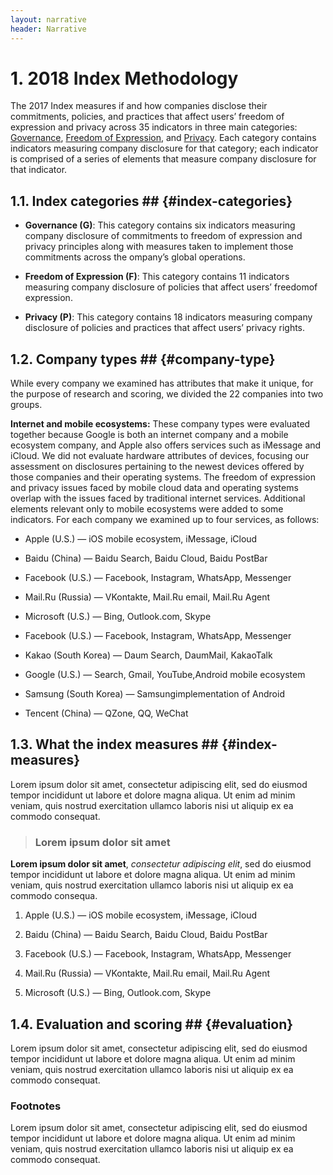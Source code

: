 ```yaml
---
layout: narrative
header: Narrative  
---
```


# 1. 2018 Index Methodology

The 2017 Index measures if and how companies disclose their commitments, policies, and practices that affect users’ freedom of expression and privacy across 35 indicators in three main categories: [Governance](http://google.com), [Freedom of Expression](), and [Privacy](). Each category contains indicators measuring company disclosure for that category; each indicator is comprised of a series of elements that measure company disclosure for that indicator.

## 1.1. Index categories ## {#index-categories}

- **Governance (G)**: This category contains six indicators measuring company disclosure of commitments to freedom of expression and privacy principles along with measures taken to implement those commitments across the ompany’s global operations. 

- **Freedom of Expression (F)**: This category contains 11 indicators measuring company disclosure of policies that affect users’ freedomof expression.

- **Privacy (P)**: This category contains 18 indicators measuring company disclosure of policies and practices that affect users’ privacy rights.

## 1.2. Company types ## {#company-type}

While every company we examined has attributes that make it unique, for the purpose of research and scoring, we divided the 22 companies into two groups.

**Internet and mobile ecosystems:** These company types were evaluated together because Google is both an internet company and a mobile ecosystem company, and Apple also offers services such as iMessage and iCloud. We did not evaluate hardware attributes of devices, focusing our assessment on disclosures pertaining to the newest devices offered by those companies and their operating systems. The freedom of expression and privacy issues faced by mobile cloud data and operating systems overlap with the issues faced by traditional internet services. Additional elements relevant only to mobile ecosystems were added to some indicators. For each company we examined up to four services, as follows: 

- Apple (U.S.) — iOS mobile ecosystem, iMessage, iCloud

- Baidu (China) — Baidu Search, Baidu Cloud, Baidu PostBar

- Facebook (U.S.) — Facebook, Instagram, WhatsApp, Messenger

- Mail.Ru (Russia) — VKontakte, Mail.Ru email, Mail.Ru Agent

- Microsoft (U.S.) — Bing, Outlook.com, Skype

- Facebook (U.S.) — Facebook, Instagram, WhatsApp, Messenger

- Kakao (South Korea) — Daum Search, DaumMail, KakaoTalk

- Google (U.S.) — Search, Gmail, YouTube,Android mobile ecosystem

- Samsung (South Korea) — Samsungimplementation of Android

- Tencent (China) — QZone, QQ, WeChat

## 1.3. What the index measures ## {#index-measures}

Lorem ipsum dolor sit amet, consectetur adipiscing elit, sed do eiusmod tempor incididunt ut labore et dolore magna aliqua. Ut enim ad minim veniam, quis nostrud exercitation ullamco laboris nisi ut aliquip ex ea commodo consequat.

> ### Lorem ipsum dolor sit amet 
**Lorem ipsum dolor sit amet**, _consectetur adipiscing elit_, sed do eiusmod tempor incididunt ut labore et dolore magna aliqua. Ut enim ad minim veniam, quis nostrud exercitation ullamco laboris nisi ut aliquip ex ea commodo consequa.

1. Apple (U.S.) — iOS mobile ecosystem, iMessage, iCloud

2. Baidu (China) — Baidu Search, Baidu Cloud, Baidu PostBar

3. Facebook (U.S.) — Facebook, Instagram, WhatsApp, Messenger

4. Mail.Ru (Russia) — VKontakte, Mail.Ru email, Mail.Ru Agent

5. Microsoft (U.S.) — Bing, Outlook.com, Skype

## 1.4. Evaluation and scoring ## {#evaluation}

Lorem ipsum dolor sit amet, consectetur adipiscing elit, sed do eiusmod tempor incididunt ut labore et dolore magna aliqua. Ut enim ad minim veniam, quis nostrud exercitation ullamco laboris nisi ut aliquip ex ea commodo consequat.

### Footnotes

Lorem ipsum dolor sit amet, consectetur adipiscing elit, sed do eiusmod tempor incididunt ut labore et dolore magna aliqua. Ut enim ad minim veniam, quis nostrud exercitation ullamco laboris nisi ut aliquip ex ea commodo consequat.